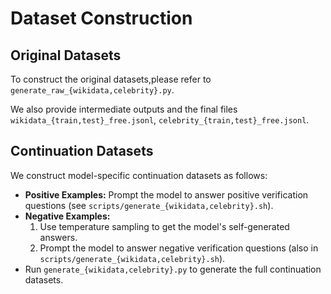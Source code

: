 # Dataset Construction
## Original Datasets
To construct the original datasets,please refer to `generate_raw_{wikidata,celebrity}.py`.

We also provide intermediate outputs and the final files `wikidata_{train,test}_free.jsonl`, `celebrity_{train,test}_free.jsonl`.

## Continuation Datasets
We construct model-specific continuation datasets as follows:
* **Positive Examples:** Prompt the model to answer positive verification questions (see  `scripts/generate_{wikidata,celebrity}.sh`).
* **Negative Examples:**
    1. Use temperature sampling to get the model's self-generated answers.
  2. Prompt the model to answer negative verification questions (also in `scripts/generate_{wikidata,celebrity}.sh`).
* Run `generate_{wikidata,celebrity}.py` to generate the full continuation datasets.